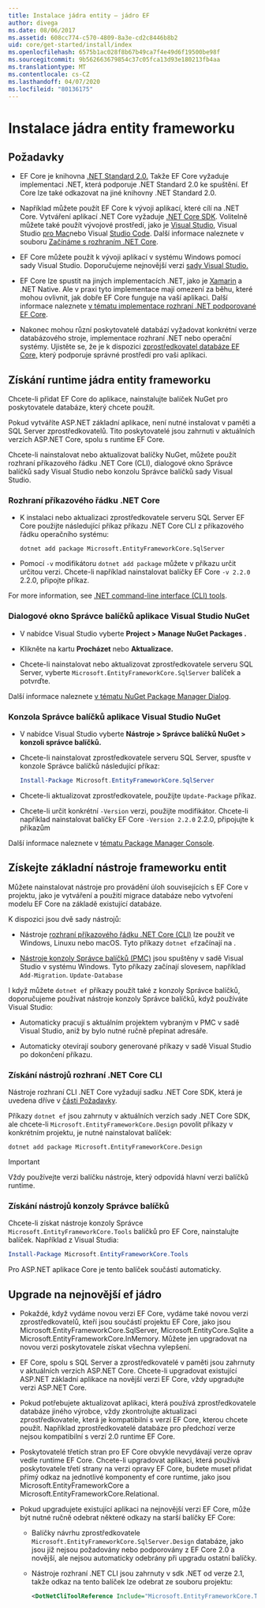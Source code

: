 ```yaml
---
title: Instalace jádra entity – jádro EF
author: divega
ms.date: 08/06/2017
ms.assetid: 608cc774-c570-4809-8a3e-cd2c8446b8b2
uid: core/get-started/install/index
ms.openlocfilehash: 6575b1ac028f8b67b49ca7f4e49d6f19500be98f
ms.sourcegitcommit: 9b562663679854c37c05fca13d93e180213fb4aa
ms.translationtype: MT
ms.contentlocale: cs-CZ
ms.lasthandoff: 04/07/2020
ms.locfileid: "80136175"
---
```

# <a name="installing-entity-framework-core"></a>Instalace jádra entity frameworku

## <a name="prerequisites"></a>Požadavky

* EF Core je knihovna [.NET Standard 2.0.](/dotnet/standard/net-standard) Takže EF Core vyžaduje implementaci .NET, která podporuje .NET Standard 2.0 ke spuštění. Ef Core lze také odkazovat na jiné knihovny .NET Standard 2.0.

* Například můžete použít EF Core k vývoji aplikací, které cílí na .NET Core. Vytváření aplikací .NET Core vyžaduje [.NET Core SDK](https://dotnet.microsoft.com/download). Volitelně můžete také použít vývojové prostředí, jako je [Visual Studio](https://visualstudio.microsoft.com/vs), Visual Studio [pro Mac](https://visualstudio.microsoft.com/vs/mac)nebo Visual [Studio Code](https://code.visualstudio.com). Další informace naleznete v souboru [Začínáme s rozhraním .NET Core](/dotnet/core/get-started).

* EF Core můžete použít k vývoji aplikací v systému Windows pomocí sady Visual Studio. Doporučujeme nejnovější verzi [sady Visual Studio.](https://visualstudio.microsoft.com/vs)

* EF Core lze spustit na jiných implementacích .NET, jako je [Xamarin](https://dotnet.microsoft.com/apps/xamarin) a .NET Native. Ale v praxi tyto implementace mají omezení za běhu, které mohou ovlivnit, jak dobře EF Core funguje na vaší aplikaci. Další informace naleznete [v tématu implementace rozhraní .NET podporované EF Core](xref:core/platforms/index).

* Nakonec mohou různí poskytovatelé databází vyžadovat konkrétní verze databázového stroje, implementace rozhraní .NET nebo operační systémy. Ujistěte se, že je k dispozici [zprostředkovatel databáze EF Core,](xref:core/providers/index) který podporuje správné prostředí pro vaši aplikaci.

## <a name="get-the-entity-framework-core-runtime"></a>Získání runtime jádra entity frameworku

Chcete-li přidat EF Core do aplikace, nainstalujte balíček NuGet pro poskytovatele databáze, který chcete použít.

Pokud vytváříte ASP.NET základní aplikace, není nutné instalovat v paměti a SQL Server zprostředkovatelů. Tito poskytovatelé jsou zahrnuti v aktuálních verzích ASP.NET Core, spolu s runtime EF Core.  

Chcete-li nainstalovat nebo aktualizovat balíčky NuGet, můžete použít rozhraní příkazového řádku .NET Core (CLI), dialogové okno Správce balíčků sady Visual Studio nebo konzolu Správce balíčků sady Visual Studio.

### <a name="net-core-cli"></a>Rozhraní příkazového řádku .NET Core

* K instalaci nebo aktualizaci zprostředkovatele serveru SQL Server EF Core použijte následující příkaz příkazu .NET Core CLI z příkazového řádku operačního systému:

  ```dotnetcli
  dotnet add package Microsoft.EntityFrameworkCore.SqlServer
  ```

* Pomocí `-v` modifikátoru `dotnet add package` můžete v příkazu určit určitou verzi. Chcete-li například nainstalovat balíčky EF Core `-v 2.2.0` 2.2.0, připojte příkaz.

For more information, see [.NET command-line interface (CLI) tools](/dotnet/core/tools/).

### <a name="visual-studio-nuget-package-manager-dialog"></a>Dialogové okno Správce balíčků aplikace Visual Studio NuGet

* V nabídce Visual Studio vyberte **Project > Manage NuGet Packages .**

* Klikněte na kartu **Procházet** nebo **Aktualizace.**

* Chcete-li nainstalovat nebo aktualizovat zprostředkovatele serveru SQL Server, vyberte `Microsoft.EntityFrameworkCore.SqlServer` balíček a potvrďte.

Další informace naleznete [v tématu NuGet Package Manager Dialog](/nuget/tools/package-manager-ui).

### <a name="visual-studio-nuget-package-manager-console"></a>Konzola Správce balíčků aplikace Visual Studio NuGet

* V nabídce Visual Studio vyberte **Nástroje > Správce balíčků NuGet > konzoli správce balíčků.**

* Chcete-li nainstalovat zprostředkovatele serveru SQL Server, spusťte v konzole Správce balíčků následující příkaz:

  ``` PowerShell  
  Install-Package Microsoft.EntityFrameworkCore.SqlServer
  ```

* Chcete-li aktualizovat zprostředkovatele, použijte `Update-Package` příkaz.

* Chcete-li určit konkrétní `-Version` verzi, použijte modifikátor. Chcete-li například nainstalovat balíčky EF Core `-Version 2.2.0` 2.2.0, připojujte k příkazům

Další informace naleznete v [tématu Package Manager Console](/nuget/tools/package-manager-console).

## <a name="get-the-entity-framework-core-tools"></a>Získejte základní nástroje frameworku entit

Můžete nainstalovat nástroje pro provádění úloh souvisejících s EF Core v projektu, jako je vytváření a použití migrace databáze nebo vytvoření modelu EF Core na základě existující databáze.

K dispozici jsou dvě sady nástrojů:

* Nástroje [rozhraní příkazového řádku .NET Core (CLI)](xref:core/miscellaneous/cli/dotnet) lze použít ve Windows, Linuxu nebo macOS. Tyto příkazy `dotnet ef`začínají na .

* [Nástroje konzoly Správce balíčků (PMC)](xref:core/miscellaneous/cli/powershell) jsou spuštěny v sadě Visual Studio v systému Windows. Tyto příkazy začínají slovesem, například `Add-Migration`. `Update-Database`

I když můžete `dotnet ef` příkazy použít také z konzoly Správce balíčků, doporučujeme používat nástroje konzoly Správce balíčků, když používáte Visual Studio:

* Automaticky pracují s aktuálním projektem vybraným v PMC v sadě Visual Studio, aniž by bylo nutné ručně přepínat adresáře.  

* Automaticky otevírají soubory generované příkazy v sadě Visual Studio po dokončení příkazu.

<a name="cli"></a>

### <a name="get-the-net-core-cli-tools"></a>Získání nástrojů rozhraní .NET Core CLI

Nástroje rozhraní CLI .NET Core vyžadují sadku .NET Core SDK, která je uvedena dříve v [části Požadavky](#prerequisites).

Příkazy `dotnet ef` jsou zahrnuty v aktuálních verzích sady .NET Core SDK, ale chcete-li `Microsoft.EntityFrameworkCore.Design` povolit příkazy v konkrétním projektu, je nutné nainstalovat balíček:

```dotnetcli
dotnet add package Microsoft.EntityFrameworkCore.Design
```

> [!IMPORTANT]
> Vždy používejte verzi balíčku nástroje, který odpovídá hlavní verzi balíčků runtime.

### <a name="get-the-package-manager-console-tools"></a>Získání nástrojů konzoly Správce balíčků

Chcete-li získat nástroje konzoly Správce `Microsoft.EntityFrameworkCore.Tools` balíčků pro EF Core, nainstalujte balíček. Například z Visual Studia:

``` PowerShell
Install-Package Microsoft.EntityFrameworkCore.Tools
```

Pro ASP.NET aplikace Core je tento balíček součástí automaticky.

## <a name="upgrading-to-the-latest-ef-core"></a>Upgrade na nejnovější ef jádro

* Pokaždé, když vydáme novou verzi EF Core, vydáme také novou verzi zprostředkovatelů, kteří jsou součástí projektu EF Core, jako jsou Microsoft.EntityFrameworkCore.SqlServer, Microsoft.EntityCore.Sqlite a Microsoft.EntityFrameworkCore.InMemory. Můžete jen upgradovat na novou verzi poskytovatele získat všechna vylepšení.

* EF Core, spolu s SQL Server a zprostředkovatelé v paměti jsou zahrnuty v aktuálních verzích ASP.NET Core. Chcete-li upgradovat existující ASP.NET základní aplikace na novější verzi EF Core, vždy upgradujte verzi ASP.NET Core.

* Pokud potřebujete aktualizovat aplikaci, která používá zprostředkovatele databáze jiného výrobce, vždy zkontrolujte aktualizaci zprostředkovatele, která je kompatibilní s verzí EF Core, kterou chcete použít. Například zprostředkovatelé databáze pro předchozí verze nejsou kompatibilní s verzí 2.0 runtime EF Core.

* Poskytovatelé třetích stran pro EF Core obvykle nevydávají verze oprav vedle runtime EF Core. Chcete-li upgradovat aplikaci, která používá poskytovatele třetí strany na verzi opravy EF Core, budete muset přidat přímý odkaz na jednotlivé komponenty ef core runtime, jako jsou Microsoft.EntityFrameworkCore a Microsoft.EntityFrameworkCore.Relational.

* Pokud upgradujete existující aplikaci na nejnovější verzi EF Core, může být nutné ručně odebrat některé odkazy na starší balíčky EF Core:

  * Balíčky návrhu zprostředkovatele `Microsoft.EntityFrameworkCore.SqlServer.Design` databáze, jako jsou již nejsou požadovány nebo podporovány z EF Core 2.0 a novější, ale nejsou automaticky odebrány při upgradu ostatní balíčky.

  * Nástroje rozhraní .NET CLI jsou zahrnuty v sdk .NET od verze 2.1, takže odkaz na tento balíček lze odebrat ze souboru projektu:

    ``` xml
    <DotNetCliToolReference Include="Microsoft.EntityFrameworkCore.Tools.DotNet" Version="2.0.0" />
    ```
